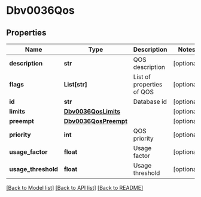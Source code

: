 # Dbv0036Qos

## Properties
Name | Type | Description | Notes
------------ | ------------- | ------------- | -------------
**description** | **str** | QOS description | [optional] 
**flags** | **List[str]** | List of properties of QOS | [optional] 
**id** | **str** | Database id | [optional] 
**limits** | [**Dbv0036QosLimits**](Dbv0036QosLimits.md) |  | [optional] 
**preempt** | [**Dbv0036QosPreempt**](Dbv0036QosPreempt.md) |  | [optional] 
**priority** | **int** | QOS priority | [optional] 
**usage_factor** | **float** | Usage factor | [optional] 
**usage_threshold** | **float** | Usage threshold | [optional] 

[[Back to Model list]](../README.md#documentation-for-models) [[Back to API list]](../README.md#documentation-for-api-endpoints) [[Back to README]](../README.md)


